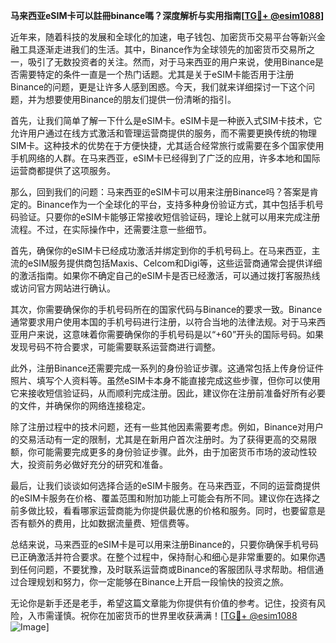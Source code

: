 **马来西亚eSIM卡可以註冊binance嗎？深度解析与实用指南[[TG💪+ @esim1088](https://t.me/s/esim1088)]**

近年来，随着科技的发展和全球化的加速，电子钱包、加密货币交易平台等新兴金融工具逐渐走进我们的生活。其中，Binance作为全球领先的加密货币交易所之一，吸引了无数投资者的关注。然而，对于马来西亚的用户来说，使用Binance是否需要特定的条件一直是一个热门话题。尤其是关于eSIM卡能否用于注册Binance的问题，更是让许多人感到困惑。今天，我们就来详细探讨一下这个问题，并为想要使用Binance的朋友们提供一份清晰的指引。

首先，让我们简单了解一下什么是eSIM卡。eSIM卡是一种嵌入式SIM卡技术，它允许用户通过在线方式激活和管理运营商提供的服务，而不需要更换传统的物理SIM卡。这种技术的优势在于方便快捷，尤其适合经常旅行或需要在多个国家使用手机网络的人群。在马来西亚，eSIM卡已经得到了广泛的应用，许多本地和国际运营商都提供了这项服务。

那么，回到我们的问题：马来西亚的eSIM卡可以用来注册Binance吗？答案是肯定的。Binance作为一个全球化的平台，支持多种身份验证方式，其中包括手机号码验证。只要你的eSIM卡能够正常接收短信验证码，理论上就可以用来完成注册流程。不过，在实际操作中，还需要注意一些细节。

首先，确保你的eSIM卡已经成功激活并绑定到你的手机号码上。在马来西亚，主流的eSIM服务提供商包括Maxis、Celcom和Digi等，这些运营商通常会提供详细的激活指南。如果你不确定自己的eSIM卡是否已经激活，可以通过拨打客服热线或访问官方网站进行确认。

其次，你需要确保你的手机号码所在的国家代码与Binance的要求一致。Binance通常要求用户使用本国的手机号码进行注册，以符合当地的法律法规。对于马来西亚用户来说，这意味着你需要确保你的手机号码是以“+60”开头的国际号码。如果发现号码不符合要求，可能需要联系运营商进行调整。

此外，注册Binance还需要完成一系列的身份验证步骤。这通常包括上传身份证件照片、填写个人资料等。虽然eSIM卡本身不能直接完成这些步骤，但你可以使用它来接收短信验证码，从而顺利完成注册。因此，建议你在注册前准备好所有必要的文件，并确保你的网络连接稳定。

除了注册过程中的技术问题，还有一些其他因素需要考虑。例如，Binance对用户的交易活动有一定的限制，尤其是在新用户首次注册时。为了获得更高的交易限额，你可能需要完成更多的身份验证步骤。此外，由于加密货币市场的波动性较大，投资前务必做好充分的研究和准备。

最后，让我们谈谈如何选择合适的eSIM卡服务。在马来西亚，不同的运营商提供的eSIM卡服务在价格、覆盖范围和附加功能上可能会有所不同。建议你在选择之前多做比较，看看哪家运营商能为你提供最优惠的价格和服务。同时，也要留意是否有额外的费用，比如数据流量费、短信费等。

总结来说，马来西亚的eSIM卡是可以用来注册Binance的，只要你确保手机号码已正确激活并符合要求。在整个过程中，保持耐心和细心是非常重要的。如果你遇到任何问题，不要犹豫，及时联系运营商或Binance的客服团队寻求帮助。相信通过合理规划和努力，你一定能够在Binance上开启一段愉快的投资之旅。

无论你是新手还是老手，希望这篇文章能为你提供有价值的参考。记住，投资有风险，入市需谨慎。祝你在加密货币的世界里收获满满！[[TG💪+ @esim1088](https://t.me/s/esim1088) ![Image](https://i.postimg.cc/4NQfJmqS/Snipaste-2025-05-13-00-14-12.png)]